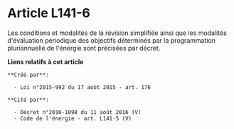# Article L141-6

Les conditions et modalités de la révision simplifiée ainsi que les modalités d'évaluation périodique des objectifs
déterminés par la programmation pluriannuelle de l'énergie sont précisées par décret.

**Liens relatifs à cet article**

	**Créé par**:

	  - Loi n°2015-992 du 17 août 2015 - art. 176

	**Cité par**:

	  - Décret n°2016-1098 du 11 août 2016 (V)
	  - Code de l'énergie - art. L141-5 (V)
